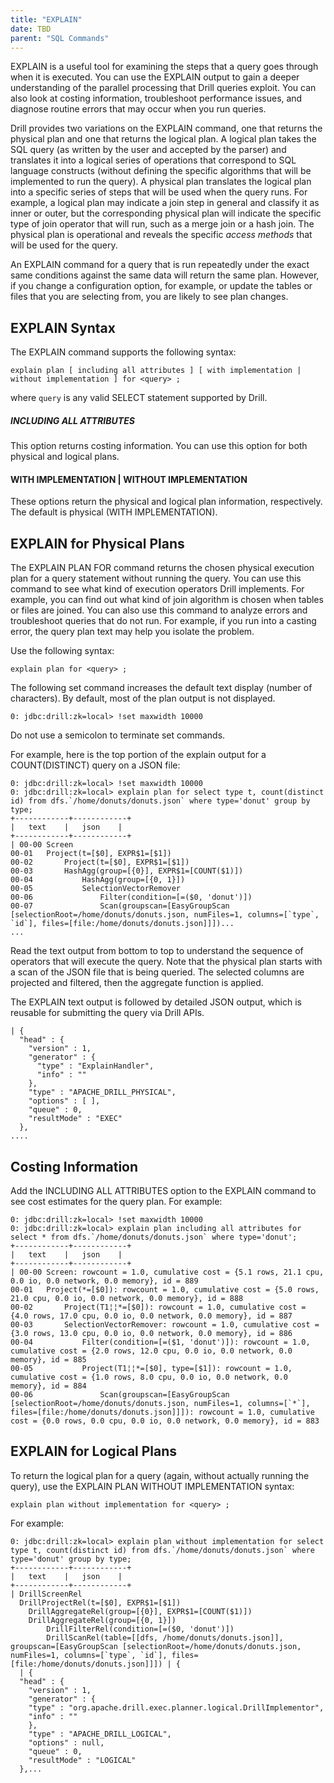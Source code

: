 ```yaml
---
title: "EXPLAIN"
date: TBD 
parent: "SQL Commands"
---
```

EXPLAIN is a useful tool for examining the steps that a query goes through
when it is executed. You can use the EXPLAIN output to gain a deeper
understanding of the parallel processing that Drill queries exploit. You can
also look at costing information, troubleshoot performance issues, and
diagnose routine errors that may occur when you run queries.

Drill provides two variations on the EXPLAIN command, one that returns the
physical plan and one that returns the logical plan. A logical plan takes the
SQL query (as written by the user and accepted by the parser) and translates
it into a logical series of operations that correspond to SQL language
constructs (without defining the specific algorithms that will be implemented
to run the query). A physical plan translates the logical plan into a specific
series of steps that will be used when the query runs. For example, a logical
plan may indicate a join step in general and classify it as inner or outer,
but the corresponding physical plan will indicate the specific type of join
operator that will run, such as a merge join or a hash join. The physical plan
is operational and reveals the specific _access methods_ that will be used for
the query.

An EXPLAIN command for a query that is run repeatedly under the exact same
conditions against the same data will return the same plan. However, if you
change a configuration option, for example, or update the tables or files that
you are selecting from, you are likely to see plan changes.

## EXPLAIN Syntax

The EXPLAIN command supports the following syntax:

    explain plan [ including all attributes ] [ with implementation | without implementation ] for <query> ;

where `query` is any valid SELECT statement supported by Drill.

##### INCLUDING ALL ATTRIBUTES

This option returns costing information. You can use this option for both
physical and logical plans.

#### WITH IMPLEMENTATION | WITHOUT IMPLEMENTATION

These options return the physical and logical plan information, respectively.
The default is physical (WITH IMPLEMENTATION).

## EXPLAIN for Physical Plans

The EXPLAIN PLAN FOR <query> command returns the chosen physical execution
plan for a query statement without running the query. You can use this command
to see what kind of execution operators Drill implements. For example, you can
find out what kind of join algorithm is chosen when tables or files are
joined. You can also use this command to analyze errors and troubleshoot
queries that do not run. For example, if you run into a casting error, the
query plan text may help you isolate the problem.

Use the following syntax:

    explain plan for <query> ;

The following set command increases the default text display (number of
characters). By default, most of the plan output is not displayed.

    0: jdbc:drill:zk=local> !set maxwidth 10000

Do not use a semicolon to terminate set commands.

For example, here is the top portion of the explain output for a
COUNT(DISTINCT) query on a JSON file:

    0: jdbc:drill:zk=local> !set maxwidth 10000
	0: jdbc:drill:zk=local> explain plan for select type t, count(distinct id) from dfs.`/home/donuts/donuts.json` where type='donut' group by type;
	+------------+------------+
	|   text    |   json    |
	+------------+------------+
	| 00-00 Screen
	00-01   Project(t=[$0], EXPR$1=[$1])
	00-02       Project(t=[$0], EXPR$1=[$1])
	00-03       HashAgg(group=[{0}], EXPR$1=[COUNT($1)])
	00-04           HashAgg(group=[{0, 1}])
	00-05           SelectionVectorRemover
	00-06               Filter(condition=[=($0, 'donut')])
	00-07               Scan(groupscan=[EasyGroupScan [selectionRoot=/home/donuts/donuts.json, numFiles=1, columns=[`type`, `id`], files=[file:/home/donuts/donuts.json]]])...
	...

Read the text output from bottom to top to understand the sequence of
operators that will execute the query. Note that the physical plan starts with
a scan of the JSON file that is being queried. The selected columns are
projected and filtered, then the aggregate function is applied.

The EXPLAIN text output is followed by detailed JSON output, which is reusable
for submitting the query via Drill APIs.

	| {
	  "head" : {
	    "version" : 1,
	    "generator" : {
	      "type" : "ExplainHandler",
	      "info" : ""
	    },
	    "type" : "APACHE_DRILL_PHYSICAL",
	    "options" : [ ],
	    "queue" : 0,
	    "resultMode" : "EXEC"
	  },
	....

## Costing Information

Add the INCLUDING ALL ATTRIBUTES option to the EXPLAIN command to see cost
estimates for the query plan. For example:

	0: jdbc:drill:zk=local> !set maxwidth 10000
	0: jdbc:drill:zk=local> explain plan including all attributes for select * from dfs.`/home/donuts/donuts.json` where type='donut';
	+------------+------------+
	|   text    |   json    |
	+------------+------------+
	| 00-00 Screen: rowcount = 1.0, cumulative cost = {5.1 rows, 21.1 cpu, 0.0 io, 0.0 network, 0.0 memory}, id = 889
	00-01   Project(*=[$0]): rowcount = 1.0, cumulative cost = {5.0 rows, 21.0 cpu, 0.0 io, 0.0 network, 0.0 memory}, id = 888
	00-02       Project(T1¦¦*=[$0]): rowcount = 1.0, cumulative cost = {4.0 rows, 17.0 cpu, 0.0 io, 0.0 network, 0.0 memory}, id = 887
	00-03       SelectionVectorRemover: rowcount = 1.0, cumulative cost = {3.0 rows, 13.0 cpu, 0.0 io, 0.0 network, 0.0 memory}, id = 886
	00-04           Filter(condition=[=($1, 'donut')]): rowcount = 1.0, cumulative cost = {2.0 rows, 12.0 cpu, 0.0 io, 0.0 network, 0.0 memory}, id = 885
	00-05           Project(T1¦¦*=[$0], type=[$1]): rowcount = 1.0, cumulative cost = {1.0 rows, 8.0 cpu, 0.0 io, 0.0 network, 0.0 memory}, id = 884
	00-06               Scan(groupscan=[EasyGroupScan [selectionRoot=/home/donuts/donuts.json, numFiles=1, columns=[`*`], files=[file:/home/donuts/donuts.json]]]): rowcount = 1.0, cumulative cost = {0.0 rows, 0.0 cpu, 0.0 io, 0.0 network, 0.0 memory}, id = 883

## EXPLAIN for Logical Plans

To return the logical plan for a query (again, without actually running the
query), use the EXPLAIN PLAN WITHOUT IMPLEMENTATION syntax:

    explain plan without implementation for <query> ;

For example:

	0: jdbc:drill:zk=local> explain plan without implementation for select type t, count(distinct id) from dfs.`/home/donuts/donuts.json` where type='donut' group by type;
	+------------+------------+
	|   text    |   json    |
	+------------+------------+
	| DrillScreenRel
	  DrillProjectRel(t=[$0], EXPR$1=[$1])
	    DrillAggregateRel(group=[{0}], EXPR$1=[COUNT($1)])
	    DrillAggregateRel(group=[{0, 1}])
	        DrillFilterRel(condition=[=($0, 'donut')])
	        DrillScanRel(table=[[dfs, /home/donuts/donuts.json]], groupscan=[EasyGroupScan [selectionRoot=/home/donuts/donuts.json, numFiles=1, columns=[`type`, `id`], files=[file:/home/donuts/donuts.json]]]) | {
	  | {
	  "head" : {
	    "version" : 1,
	    "generator" : {
	    "type" : "org.apache.drill.exec.planner.logical.DrillImplementor",
	    "info" : ""
	    },
	    "type" : "APACHE_DRILL_LOGICAL",
	    "options" : null,
	    "queue" : 0,
	    "resultMode" : "LOGICAL"
	  },...
